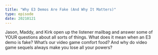 ```yaml
---
title: "Why E3 Demos Are Fake (And Why It Matters)"
type: episode
date: 20210121
---
```

Jason, Maddy, and Kirk open up the listener mailbag and answer some of YOUR questions about all sorts of things. What does it mean when an E3 demo is fake? What’s our video game comfort food? And why do video game sequels always make you lose all your powers?